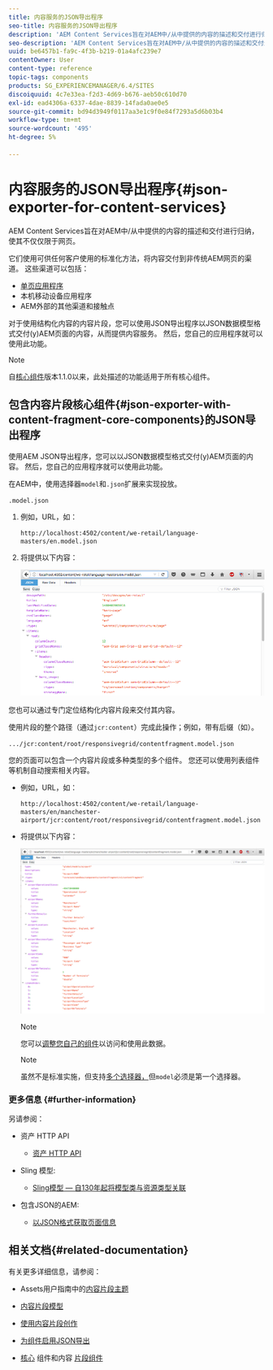 ```yaml
---
title: 内容服务的JSON导出程序
seo-title: 内容服务的JSON导出程序
description: 'AEM Content Services旨在对AEM中/从中提供的内容的描述和交付进行归纳，使其不仅仅限于网页。 它们使用可供任何客户使用的标准化方法，将内容交付到非传统AEM网页的渠道。 '
seo-description: 'AEM Content Services旨在对AEM中/从中提供的内容的描述和交付进行归纳，使其不仅仅限于网页。 它们使用可供任何客户使用的标准化方法，将内容交付到非传统AEM网页的渠道。 '
uuid: be6457b1-fa9c-4f3b-b219-01a4afc239e7
contentOwner: User
content-type: reference
topic-tags: components
products: SG_EXPERIENCEMANAGER/6.4/SITES
discoiquuid: 4c7e33ea-f2d3-4d69-b676-aeb50c610d70
exl-id: ead4306a-6337-4dae-8839-14fada0ae0e5
source-git-commit: bd94d3949f0117aa3e1c9f0e84f7293a5d6b03b4
workflow-type: tm+mt
source-wordcount: '495'
ht-degree: 5%

---
```


# 内容服务的JSON导出程序{#json-exporter-for-content-services}

AEM Content Services旨在对AEM中/从中提供的内容的描述和交付进行归纳，使其不仅仅限于网页。

它们使用可供任何客户使用的标准化方法，将内容交付到非传统AEM网页的渠道。 这些渠道可以包括：

* [单页应用程序](spa-walkthrough.md)
* 本机移动设备应用程序
* AEM外部的其他渠道和接触点

对于使用结构化内容的内容片段，您可以使用JSON导出程序以JSON数据模型格式交付(y)AEM页面的内容，从而提供内容服务。 然后，您自己的应用程序就可以使用此功能。

>[!NOTE]
>
>自[核心组件](https://docs.adobe.com/content/docs/en/core-components/v1.html)版本1.1.0以来，此处描述的功能适用于所有核心组件。

## 包含内容片段核心组件{#json-exporter-with-content-fragment-core-components}的JSON导出程序

使用AEM JSON导出程序，您可以以JSON数据模型格式交付(y)AEM页面的内容。 然后，您自己的应用程序就可以使用此功能。

在AEM中，使用选择器`model`和`.json`扩展来实现投放。

`.model.json`

1. 例如，URL，如：

   ```shell
   http://localhost:4502/content/we-retail/language-masters/en.model.json
   ```

1. 将提供以下内容：

   ![chlimage_1-112](assets/chlimage_1-192.png)

您也可以通过专门定位结构化内容片段来交付其内容。

使用片段的整个路径（通过`jcr:content`）完成此操作；例如，带有后缀（如）。

`.../jcr:content/root/responsivegrid/contentfragment.model.json`

您的页面可以包含一个内容片段或多种类型的多个组件。 您还可以使用列表组件等机制自动搜索相关内容。

* 例如，URL，如：

   ```shell
   http://localhost:4502/content/we-retail/language-masters/en/manchester-airport/jcr:content/root/responsivegrid/contentfragment.model.json
   ```

* 将提供以下内容：

   ![chlimage_1-193](assets/chlimage_1-193.png)

   >[!NOTE]
   >
   >您可以[调整您自己的组件](/help/sites-developing/json-exporter-components.md)以访问和使用此数据。

   >[!NOTE]
   >
   >虽然不是标准实施，但支持[多个选择器，](json-exporter-components.md#multiple-selectors)但`model`必须是第一个选择器。

### 更多信息 {#further-information}

另请参阅：

* 资产 HTTP API

   * [资产 HTTP API](/help/assets/mac-api-assets.md)

* Sling 模型:

   * [Sling模型 — 自130年起将模型类与资源类型关联](https://sling.apache.org/documentation/bundles/models.html#associating-a-model-class-with-a-resource-type-since-130)

* 包含JSON的AEM:

   * [以JSON格式获取页面信息](/help/sites-developing/pageinfo.md)

## 相关文档{#related-documentation}

有关更多详细信息，请参阅：

* Assets用户指南中的[内容片段主题](https://helpx.adobe.com/experience-manager/6-4/assets/user-guide.html?topic=/experience-manager/6-4/assets/morehelp/content-fragments.ug.js)

* [内容片段模型](/help/assets/content-fragments-models.md)
* [使用内容片段创作](/help/sites-authoring/content-fragments.md)
* [为组件启用JSON导出](/help/sites-developing/json-exporter-components.md)

* [核心](https://docs.adobe.com/content/help/zh-Hans/experience-manager-core-components/using/introduction.html) 组件和内容 [片段组件](https://helpx.adobe.com/experience-manager/core-components/using/content-fragment-component.html)
